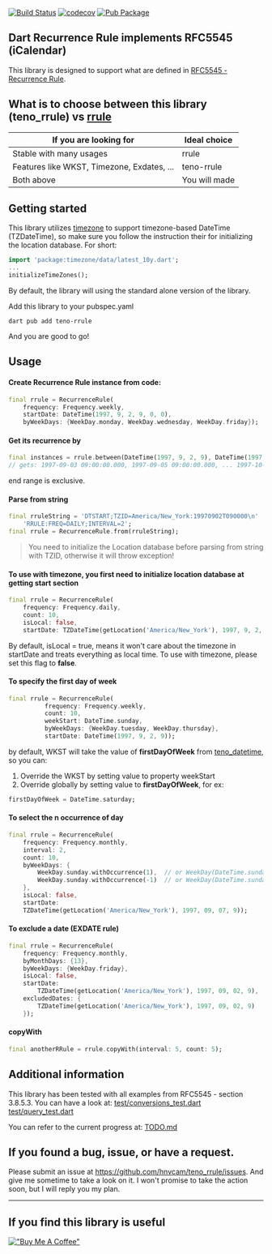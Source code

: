 [![Build Status](https://github.com/hnvcam/teno_rrule/actions/workflows/ci.yaml/badge.svg)](https://github.com/hnvcam/teno_rrule)
[![codecov](https://codecov.io/gh/hnvcam/teno_rrule/graph/badge.svg?token=APASI667F0)](https://codecov.io/gh/hnvcam/teno_rrule)
[![Pub Package](https://img.shields.io/pub/v/teno_rrule)](https://pub.dev/packages/teno_rrule)

## Dart Recurrence Rule implements RFC5545 (iCalendar)
This library is designed to support what are defined in [RFC5545 - Recurrence Rule](https://datatracker.ietf.org/doc/html/rfc5545#section-3.8.5.3).

## What is to choose between this library (teno_rrule) vs [rrule](https://pub.dev/packages/rrule)
| **If you are looking for**                 | Ideal choice  |
|--------------------------------------------|---------------|
| Stable with many usages                    | rrule         |
| Features like WKST, Timezone, Exdates, ... | teno-rrule    |
| Both above                                 | You will made |

## Getting started

This library utilizes [timezone](https://pub.dev/packages/timezone) to support timezone-based DateTime (TZDateTime),
so make sure you follow the instruction their for initializing the location database. For short:
```dart
import 'package:timezone/data/latest_10y.dart';
...
initializeTimeZones();
```
By default, the library will using the standard alone version of the library.

Add this library to your pubspec.yaml
```shell
dart pub add teno-rrule
```
And you are good to go! 

## Usage

#### Create Recurrence Rule instance from code:
```dart
final rrule = RecurrenceRule(
    frequency: Frequency.weekly,
    startDate: DateTime(1997, 9, 2, 9, 0, 0),
    byWeekDays: {WeekDay.monday, WeekDay.wednesday, WeekDay.friday});
```

#### Get its recurrence by
```dart
final instances = rrule.between(DateTime(1997, 9, 2, 9), DateTime(1997, 10, 2, 9));
// gets: 1997-09-03 09:00:00.000, 1997-09-05 09:00:00.000, ... 1997-10-01 09:00:00.000
```
end range is exclusive.

#### Parse from string
```dart
final rruleString = 'DTSTART;TZID=America/New_York:19970902T090000\n'
    'RRULE:FREQ=DAILY;INTERVAL=2';
final rrule = RecurrenceRule.from(rruleString);
```
> You need to initialize the Location database before parsing from string with TZID, otherwise it will throw exception!

#### To use with timezone, you first need to initialize location database at getting start section
```dart
final rrule = RecurrenceRule(
    frequency: Frequency.daily,
    count: 10,
    isLocal: false,
    startDate: TZDateTime(getLocation('America/New_York'), 1997, 9, 2, 9));
```
By default, isLocal = true, means it won't care about the timezone in startDate and treats everything as local time. 
To use with timezone, please set this flag to **false**.

#### To specify the first day of week
```dart
final rrule = RecurrenceRule(
          frequency: Frequency.weekly,
          count: 10,
          weekStart: DateTime.sunday,
          byWeekDays: {WeekDay.tuesday, WeekDay.thursday},
          startDate: DateTime(1997, 9, 2, 9));
```
by default, WKST will take the value of **firstDayOfWeek** from [teno_datetime](https://pub.dev/packages/teno_datetime), so you can:
1. Override the WKST by setting value to property weekStart
2. Override globally by setting value to **firstDayOfWeek**, for ex:
```dart
firstDayOfWeek = DateTime.saturday;
```

#### To select the n occurrence of day
```dart
final rrule = RecurrenceRule(
    frequency: Frequency.monthly,
    interval: 2,
    count: 10,
    byWeekDays: {
        WeekDay.sunday.withOccurrence(1),  // or WeekDay(DateTime.sunday, 1)
        WeekDay.sunday.withOccurrence(-1)  // or WeekDay(DateTime.sunday, -1)
    },
    isLocal: false,
    startDate:
    TZDateTime(getLocation('America/New_York'), 1997, 09, 07, 9));
```
#### To exclude a date (EXDATE rule)
```dart
final rrule = RecurrenceRule(
    frequency: Frequency.monthly,
    byMonthDays: {13},
    byWeekDays: {WeekDay.friday},
    isLocal: false,
    startDate:
        TZDateTime(getLocation('America/New_York'), 1997, 09, 02, 9),
    excludedDates: {
        TZDateTime(getLocation('America/New_York'), 1997, 09, 02, 9)
    });
```
#### copyWith
```dart
final anotherRRule = rrule.copyWith(interval: 5, count: 5);
```

## Additional information
This library has been tested with all examples from RFC5545 - section 3.8.5.3. You can have a look at:
[test/conversions_test.dart](test/conversions_test.dart)
[test/query_test.dart](test/conversions_test.dart)

You can refer to the current progress at: [TODO.md](TODO.md)

## If you found a bug, issue, or have a request.
Please submit an issue at https://github.com/hnvcam/teno_rrule/issues. And give me sometime to take a look on it.
I won't promise to take the action soon, but I will reply you my plan.


---

## If you find this library is useful
[!["Buy Me A Coffee"](https://www.buymeacoffee.com/assets/img/custom_images/orange_img.png)](https://www.buymeacoffee.com/hnvcam)